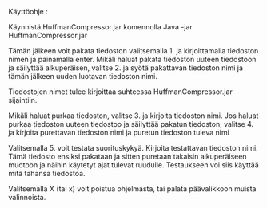 Käyttöohje :

Käynnistä HuffmanCompressor.jar komennolla Java -jar HuffmanCompressor.jar

Tämän jälkeen voit pakata tiedoston valitsemalla 1. ja kirjoittamalla tiedoston nimen ja painamalla enter.
Mikäli haluat pakata tiedoston uuteen tiedostoon ja säilyttää alkuperäisen, valitse 2. ja syötä pakattavan
tiedoston nimi ja tämän jälkeen uuden luotavan tiedoston nimi.

Tiedostojen nimet tulee kirjoittaa suhteessa HuffmanCompressor.jar sijaintiin.

Mikäli haluat purkaa tiedoston, valitse 3. ja kirjoita tiedoston nimi. Jos haluat purkaa tiedoston uuteen
tiedostoo ja säilyttää pakatun tiedoston, valitse 4. ja kirjoita purettavan tiedoston nimi ja puretun tiedoston
tuleva nimi

Valitsemalla 5. voit testata suorituskykyä. Kirjoita testattavan tiedoston nimi. Tämä tiedosto ensiksi pakataan 
ja sitten puretaan takaisin alkuperäiseen muotoon ja näihin käytetyt ajat tulevat ruudulle. Testaukseen voi siis
käyttää mitä tahansa tiedostoa.

Valitsemalla X (tai x) voit poistua ohjelmasta, tai palata päävalikkoon muista valinnoista.
